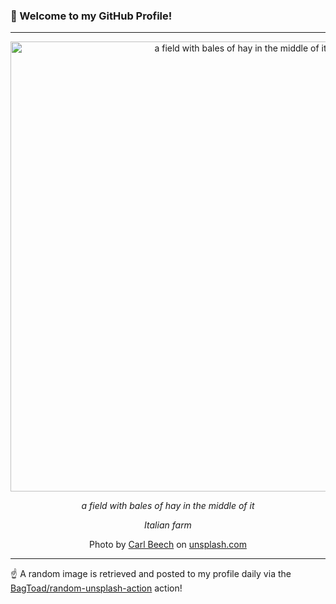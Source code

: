 ### 👋 Welcome to my GitHub Profile!

----

<div align="center">
  <img width="720" src="https://images.unsplash.com/photo-1648830688282-e51946507966?crop=entropy&cs=tinysrgb&fit=max&fm=jpg&ixid=M3w1NTI0OTR8MHwxfHJhbmRvbXx8fHx8fHx8fDE3NjE4MDQ5MjZ8&ixlib=rb-4.1.0&q=80&w=1080" alt="a field with bales of hay in the middle of it">
  
  <em>a field with bales of hay in the middle of it</em>
  
  <em>Italian farm
</em>
  
  Photo by [Carl Beech](null) on [unsplash.com](https://unsplash.com/)
</div>

----

☝️ A random image is retrieved and posted to my profile daily via the [BagToad/random-unsplash-action](https://github.com/BagToad/random-unsplash-action) action!
